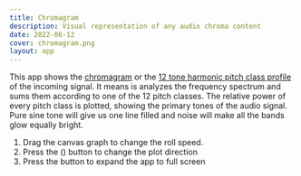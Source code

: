 ```yaml
---
title: Сhromagram
description: Visual representation of any audio chroma content
date: 2022-06-12
cover: chromagram.png
layout: app
---
```


<client-only >
  <chroma-gram />
</client-only>

This app shows the [chromagram](https://en.wikipedia.org/wiki/Chroma_feature) or the [12 tone harmonic pitch class profile](https://en.wikipedia.org/wiki/Harmonic_pitch_class_profiles) of the incoming signal. It means is analyzes the frequency spectrum and sums them according to one of the 12 pitch classes. The relative power of every pitch class is plotted, showing the primary tones of the audio signal. Pure sine tone will give us one line filled and noise will make all the bands glow equally bright.

1. <i class="p-3 mr-1 i-fluent-drag-24-regular"></i> Drag the canvas graph to change the roll speed.
2. Press the <i class="p-3 i-la-arrow-up"></i> (<i class="p-3 i-la-arrow-left"></i>) button to change the plot direction
3. Press the <i class="p-3 mr-1 i-la-expand"></i>button to expand the app to full screen
